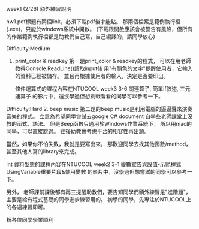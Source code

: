week1 (2/26) 額外練習說明

hw1.pdf標題有兩個link，必須下載pdf後才能點。
那兩個檔案是範例執行檔(.exe)，只能於windows系統中開啟。
(下載跟開啟應該會被警告有風險，但所有的作業範例執行檔都是助教們自己寫，自己編譯的，請同學放心)


Difficulty:Medium
1. print_color & readkey
   第一題print_color & readkey的程式，
   可以在用老師教得Console.ReadLine()讀取input後
   用"有顏色的文字"提醒使用者，它輸入的資料已經被儲存。
   並且再根據使用者的輸入，決定是否要印出。

   條件運算式的課程內容在NTUCOOL 
   week3 3-6 關連算子, 簡單if敘述, 三元運算子
   的影片中，還沒學過但想挑戰看看的同學可以參考一下。
   
Difficulty:Hard
2. beep music
   第二題的beep music是利用電腦的逼逼聲來演奏音樂的程式。
   立意為希望同學嘗試去google C# document
   自學些老師課堂上沒教的函式，語法。
   但是Beep函數只適用於Windows作業系統下，
   所以用mac的同學，可以直接跳過。
   往後助教會考慮平台的相容性再出題。
   
   當然，如果你不怕失敗，我就是要寫出來。
   那歡迎同學去找其他函數/method，甚至其他人寫的library來完成。
   
   int 資料型態的課程內容在NTUCOOL
   week2 3-1 變數宣告與設值-示範程式UsingVariable重要片段&使用變數
   的影片中，沒學過但想嘗試的同學可以參考一下。
   
   
   另外，
   老師課前課後都有再三提醒助教們，要告知同學們額外練習是"進階題"，
   主要是給有程式基礎的同學進步練習用的。
   初學的同學，先專注於NTUCOOL上的各週練習即可。

   祝各位同學學業順利
